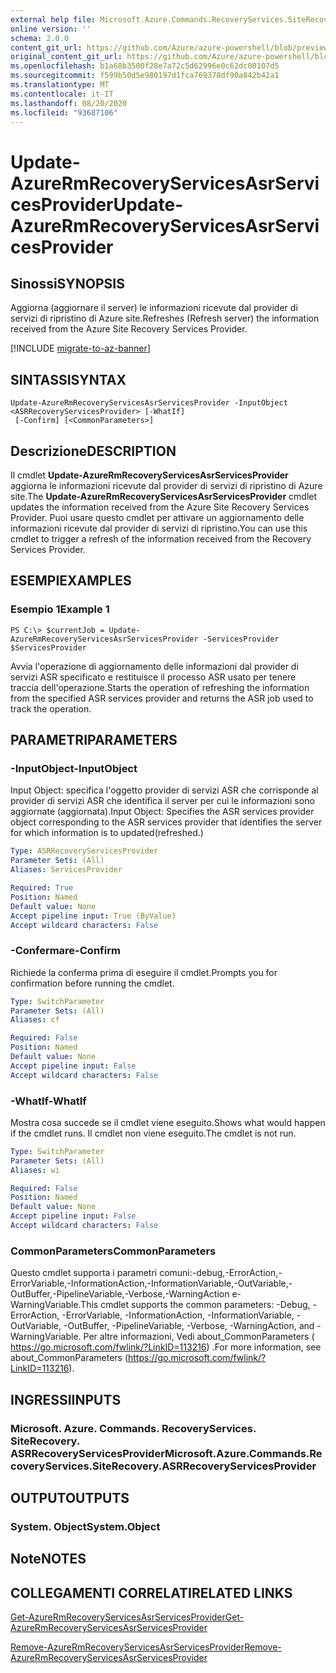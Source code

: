```yaml
---
external help file: Microsoft.Azure.Commands.RecoveryServices.SiteRecovery.dll-Help.xml
online version: ''
schema: 2.0.0
content_git_url: https://github.com/Azure/azure-powershell/blob/preview/src/ResourceManager/RecoveryServices.SiteRecovery/Commands.RecoveryServices.SiteRecovery/help/Update-AzureRmRecoveryServicesAsrServicesProvider.md
original_content_git_url: https://github.com/Azure/azure-powershell/blob/preview/src/ResourceManager/RecoveryServices.SiteRecovery/Commands.RecoveryServices.SiteRecovery/help/Update-AzureRmRecoveryServicesAsrServicesProvider.md
ms.openlocfilehash: b1a68b3500f28e7a72c5d62996e0c62dc00107d5
ms.sourcegitcommit: f599b50d5e980197d1fca769378df90a842b42a1
ms.translationtype: MT
ms.contentlocale: it-IT
ms.lasthandoff: 08/20/2020
ms.locfileid: "93687106"
---
```

# <span data-ttu-id="6654c-101">Update-AzureRmRecoveryServicesAsrServicesProvider</span><span class="sxs-lookup"><span data-stu-id="6654c-101">Update-AzureRmRecoveryServicesAsrServicesProvider</span></span>

## <span data-ttu-id="6654c-102">Sinossi</span><span class="sxs-lookup"><span data-stu-id="6654c-102">SYNOPSIS</span></span>
<span data-ttu-id="6654c-103">Aggiorna (aggiornare il server) le informazioni ricevute dal provider di servizi di ripristino di Azure site.</span><span class="sxs-lookup"><span data-stu-id="6654c-103">Refreshes (Refresh server) the information received from the Azure Site Recovery Services Provider.</span></span>

[!INCLUDE [migrate-to-az-banner](../../includes/migrate-to-az-banner.md)]

## <span data-ttu-id="6654c-104">SINTASSI</span><span class="sxs-lookup"><span data-stu-id="6654c-104">SYNTAX</span></span>

```
Update-AzureRmRecoveryServicesAsrServicesProvider -InputObject <ASRRecoveryServicesProvider> [-WhatIf]
 [-Confirm] [<CommonParameters>]
```

## <span data-ttu-id="6654c-105">Descrizione</span><span class="sxs-lookup"><span data-stu-id="6654c-105">DESCRIPTION</span></span>
<span data-ttu-id="6654c-106">Il cmdlet **Update-AzureRmRecoveryServicesAsrServicesProvider** aggiorna le informazioni ricevute dal provider di servizi di ripristino di Azure site.</span><span class="sxs-lookup"><span data-stu-id="6654c-106">The **Update-AzureRmRecoveryServicesAsrServicesProvider** cmdlet updates the information received from the Azure Site Recovery Services Provider.</span></span>
<span data-ttu-id="6654c-107">Puoi usare questo cmdlet per attivare un aggiornamento delle informazioni ricevute dal provider di servizi di ripristino.</span><span class="sxs-lookup"><span data-stu-id="6654c-107">You can use this cmdlet to trigger a refresh of the information received from the Recovery Services Provider.</span></span>

## <span data-ttu-id="6654c-108">ESEMPI</span><span class="sxs-lookup"><span data-stu-id="6654c-108">EXAMPLES</span></span>

### <span data-ttu-id="6654c-109">Esempio 1</span><span class="sxs-lookup"><span data-stu-id="6654c-109">Example 1</span></span>
```
PS C:\> $currentJob = Update-AzureRmRecoveryServicesAsrServicesProvider -ServicesProvider $ServicesProvider
```

<span data-ttu-id="6654c-110">Avvia l'operazione di aggiornamento delle informazioni dal provider di servizi ASR specificato e restituisce il processo ASR usato per tenere traccia dell'operazione.</span><span class="sxs-lookup"><span data-stu-id="6654c-110">Starts the operation of refreshing the information from the specified ASR services provider and returns the ASR job used to track the operation.</span></span> 

## <span data-ttu-id="6654c-111">PARAMETRI</span><span class="sxs-lookup"><span data-stu-id="6654c-111">PARAMETERS</span></span>

### <span data-ttu-id="6654c-112">-InputObject</span><span class="sxs-lookup"><span data-stu-id="6654c-112">-InputObject</span></span>
<span data-ttu-id="6654c-113">Input Object: specifica l'oggetto provider di servizi ASR che corrisponde al provider di servizi ASR che identifica il server per cui le informazioni sono aggiornate (aggiornata).</span><span class="sxs-lookup"><span data-stu-id="6654c-113">Input Object: Specifies the ASR services provider object corresponding to the ASR services provider that identifies the server for which information is to updated(refreshed.)</span></span>

```yaml
Type: ASRRecoveryServicesProvider
Parameter Sets: (All)
Aliases: ServicesProvider

Required: True
Position: Named
Default value: None
Accept pipeline input: True (ByValue)
Accept wildcard characters: False
```

### <span data-ttu-id="6654c-114">-Confermare</span><span class="sxs-lookup"><span data-stu-id="6654c-114">-Confirm</span></span>
<span data-ttu-id="6654c-115">Richiede la conferma prima di eseguire il cmdlet.</span><span class="sxs-lookup"><span data-stu-id="6654c-115">Prompts you for confirmation before running the cmdlet.</span></span>

```yaml
Type: SwitchParameter
Parameter Sets: (All)
Aliases: cf

Required: False
Position: Named
Default value: None
Accept pipeline input: False
Accept wildcard characters: False
```

### <span data-ttu-id="6654c-116">-WhatIf</span><span class="sxs-lookup"><span data-stu-id="6654c-116">-WhatIf</span></span>
<span data-ttu-id="6654c-117">Mostra cosa succede se il cmdlet viene eseguito.</span><span class="sxs-lookup"><span data-stu-id="6654c-117">Shows what would happen if the cmdlet runs.</span></span> <span data-ttu-id="6654c-118">Il cmdlet non viene eseguito.</span><span class="sxs-lookup"><span data-stu-id="6654c-118">The cmdlet is not run.</span></span>

```yaml
Type: SwitchParameter
Parameter Sets: (All)
Aliases: wi

Required: False
Position: Named
Default value: None
Accept pipeline input: False
Accept wildcard characters: False
```

### <span data-ttu-id="6654c-119">CommonParameters</span><span class="sxs-lookup"><span data-stu-id="6654c-119">CommonParameters</span></span>
<span data-ttu-id="6654c-120">Questo cmdlet supporta i parametri comuni:-debug,-ErrorAction,-ErrorVariable,-InformationAction,-InformationVariable,-OutVariable,-OutBuffer,-PipelineVariable,-Verbose,-WarningAction e-WarningVariable.</span><span class="sxs-lookup"><span data-stu-id="6654c-120">This cmdlet supports the common parameters: -Debug, -ErrorAction, -ErrorVariable, -InformationAction, -InformationVariable, -OutVariable, -OutBuffer, -PipelineVariable, -Verbose, -WarningAction, and -WarningVariable.</span></span> <span data-ttu-id="6654c-121">Per altre informazioni, Vedi about_CommonParameters ( https://go.microsoft.com/fwlink/?LinkID=113216) .</span><span class="sxs-lookup"><span data-stu-id="6654c-121">For more information, see about_CommonParameters (https://go.microsoft.com/fwlink/?LinkID=113216).</span></span>

## <span data-ttu-id="6654c-122">INGRESSI</span><span class="sxs-lookup"><span data-stu-id="6654c-122">INPUTS</span></span>

### <span data-ttu-id="6654c-123">Microsoft. Azure. Commands. RecoveryServices. SiteRecovery. ASRRecoveryServicesProvider</span><span class="sxs-lookup"><span data-stu-id="6654c-123">Microsoft.Azure.Commands.RecoveryServices.SiteRecovery.ASRRecoveryServicesProvider</span></span>

## <span data-ttu-id="6654c-124">OUTPUT</span><span class="sxs-lookup"><span data-stu-id="6654c-124">OUTPUTS</span></span>

### <span data-ttu-id="6654c-125">System. Object</span><span class="sxs-lookup"><span data-stu-id="6654c-125">System.Object</span></span>

## <span data-ttu-id="6654c-126">Note</span><span class="sxs-lookup"><span data-stu-id="6654c-126">NOTES</span></span>

## <span data-ttu-id="6654c-127">COLLEGAMENTI CORRELATI</span><span class="sxs-lookup"><span data-stu-id="6654c-127">RELATED LINKS</span></span>

[<span data-ttu-id="6654c-128">Get-AzureRmRecoveryServicesAsrServicesProvider</span><span class="sxs-lookup"><span data-stu-id="6654c-128">Get-AzureRmRecoveryServicesAsrServicesProvider</span></span>](./Get-AzureRmRecoveryServicesAsrServicesProvider.md)

[<span data-ttu-id="6654c-129">Remove-AzureRmRecoveryServicesAsrServicesProvider</span><span class="sxs-lookup"><span data-stu-id="6654c-129">Remove-AzureRmRecoveryServicesAsrServicesProvider</span></span>](./Remove-AzureRmRecoveryServicesAsrServicesProvider.md)
